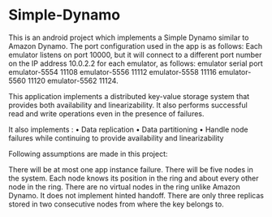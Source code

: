 # Simple-Dynamo
 This is an android project which implements a Simple Dynamo similar to Amazon Dynamo. The port configuration used in the app is as follows: Each emulator listens on port 10000, but it will connect to a different port number on the IP address 10.0.2.2 for each emulator, as follows: emulator serial port emulator-5554 11108 emulator-5556 11112 emulator-5558 11116 emulator-5560 11120 emulator-5562 11124.

This application implements a distributed key-value storage system that provides both availability and linearizability. It also performs successful read and write operations even in the presence of failures.

It also implements : • Data replication • Data partitioning • Handle node failures while continuing to provide availability and linearizability

Following assumptions are made in this project:

There will be at most one app instance failure.
There will be five nodes in the system.
Each node knows its position in the ring and about every other node in the ring.
There are no virtual nodes in the ring unlike Amazon Dynamo.
It does not implement hinted handoff.
There are only three replicas stored in two consecutive nodes from where the key belongs to.
